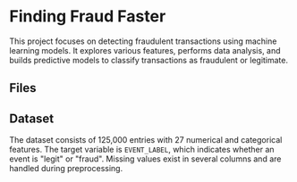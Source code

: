 # Finding Fraud Faster

This project focuses on detecting fraudulent transactions using machine learning models. It explores various features, performs data analysis, and builds predictive models to classify transactions as fraudulent or legitimate.

## Files



## Dataset

The dataset consists of 125,000 entries with 27 numerical and categorical features. The target variable is `EVENT_LABEL`, which indicates whether an event is "legit" or "fraud". Missing values exist in several columns and are handled during preprocessing.
